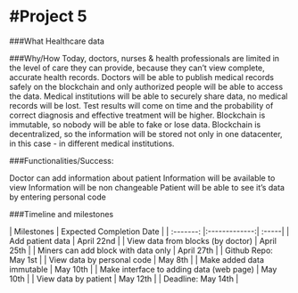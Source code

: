 #Project 5
================================================
###What
Healthcare data 

###Why/How
Today, doctors, nurses & health professionals are limited in the level of care they can provide, because they can’t view complete, accurate health records. Doctors will be able to publish medical records safely on the blockchain and only authorized people will be able to access the data.
Medical institutions will be able to securely share data, no medical records will be lost. Test results will come on time and the probability of correct diagnosis and effective treatment will be higher. Blockchain is immutable, so nobody will be able to fake or lose data. Blockchain is decentralized, so the information will be stored not only in one datacenter, in this case - in different medical institutions.

###Functionalities/Success:

Doctor can add information about patient
Information will be available to view
Information will be non changeable
Patient will be able to see it’s data by entering personal code

###Timeline and milestones

| Milestones   | Expected Completion Date |
| :-------: |:-------------:| :-----|
| Add patient data | April 22nd |
| View data from blocks (by doctor) | April 25th |
| Miners can add block with data only | April 27th |
| Github Repo: May 1st |
| View data by personal code | May 8th |
| Make added data immutable | May 10th |
| Make interface to adding data (web page) | May 10th |
| View data by patient | May 12th |
| Deadline: May 14th |


